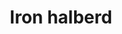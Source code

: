 ---
layout: item
title: Iron halberd
item-id: 3192
datatable: true
id: 3192
name: "Iron halberd"
members: true
lowalch: 112
highalch: 168
examine: "An iron halberd."
monsters:
  - id: 1834
    name: "Gorak"
    members: true
    combat_level: 145
    wiki_url: "https://oldschool.runescape.wiki/w/Gorak#Level_145"
    drops:
      - quantity: "1"
        rarity: 0.0234375
        drop_requirements: null
  - id: 3141
    name: "Gorak"
    members: true
    combat_level: 149
    wiki_url: "https://oldschool.runescape.wiki/w/Gorak#Level_149"
    drops:
      - quantity: "1"
        rarity: 0.0234375
        drop_requirements: null
---
